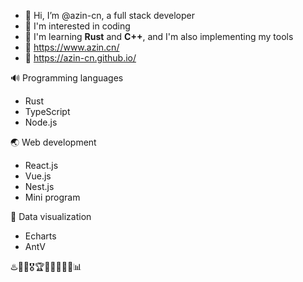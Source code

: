 - 👋 Hi, I’m @azin-cn, a full stack developer
- 👀 I'm interested in coding
- 🌱 I'm learning **Rust** and **C++**, and I'm also implementing my tools
- 🔗 https://www.azin.cn/
- 🔗 https://azin-cn.github.io/

🔊 Programming languages
  - Rust
  - TypeScript
  - Node.js

🌏 Web development
  - React.js
  - Vue.js
  - Nest.js
  - Mini program

🎨 Data visualization
  - Echarts
  - AntV

♨️🥇🏅🎖️🏆🔔🧲📂👀🌐📊
<!---
azin-cn/azin-cn is a ✨ special ✨ repository because its `README.md` (this file) appears on your GitHub profile.
You can click the Preview link to take a look at your changes.
--->

